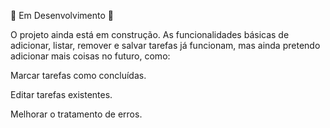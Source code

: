 🚧 Em Desenvolvimento 🚧

O projeto ainda está em construção. As funcionalidades básicas de adicionar, listar, remover e salvar tarefas já funcionam, mas ainda pretendo adicionar mais coisas no futuro, como:

Marcar tarefas como concluídas.

Editar tarefas existentes.

Melhorar o tratamento de erros.